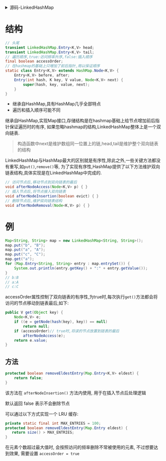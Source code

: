 <details>
<summary>源码-LinkedHashMap</summary>
<!-- TOC -->

- [结构](#结构)
- [例](#例)
    - [方法](#方法)

<!-- /TOC -->
</details>

# 结构

```Java
// 头尾
transient LinkedHashMap.Entry<K,V> head;
transient LinkedHashMap.Entry<K,V> tail;
// 遍历顺序,true:访问频率升序,false:插入顺序
final boolean accessOrder;
// 在hashmap的基础上只增加了前后指针,用以保证顺序
static class Entry<K,V> extends HashMap.Node<K,V> {
    Entry<K,V> before, after;
    Entry(int hash, K key, V value, Node<K,V> next) {
        super(hash, key, value, next);
    }
}
```

* 继承自HashMap,具有HashMap几乎全部特点
* 遍历和插入顺序可能不同

继承自HashMap,实现Map接口,存储结构是在hashmap基础上给节点增加前后指针保证遍历时的有序,
如果忽略hashmap的结构,LinkedHashMap整体上是一个双向链表.

> 构造函数中next是维护数组同一位置上的链,head,tail是维护整个双向链表的结构

LinkedHashMap与HashMap最大的区别就是有序性,除此之外,一些关键方法都没有重写,如`put()`,`remove()`等,
为了实现有序性,HashMap提供了以下方法维护双向链表结构,具体实现是在LinkedHashMap中完成的.

```Java
// 访问节点后,移动节点到双向链表的最后
void afterNodeAccess(Node<K,V> p) { }
// 插入节点后,将节点接入双向链表
void afterNodeInsertion(boolean evict) { }
// 删除节点后,维护双向链表结构
void afterNodeRemoval(Node<K,V> p) { }
```

# 例

```Java
Map<String, String> map = new LinkedHashMap<String, String>();
map.put("b", "B");
map.put("a", "A");
map.put("c", "C");
map.get("a");
for (Map.Entry<String, String> entry : map.entrySet()) {
    System.out.println(entry.getKey() + ":" + entry.getValue());
}
// b:B
// a:A
// c:C
```

accessOrder属性控制了双向链表的有序性,为true时,每次执行`get()`方法都会将访问的节点移动到链表最后,如下:

```Java
public V get(Object key) {
    Node<K,V> e;
    if ((e = getNode(hash(key), key)) == null)
        return null;
    if (accessOrder)// true时,将读的节点放置到链表的最后
        afterNodeAccess(e);
    return e.value;
}
```


## 方法

```Java
protected boolean removeEldestEntry(Map.Entry<K,V> eldest) {
    return false;
}
```

该方法在 `afterNodeInsertion()` 方法内使用, 用于在插入节点后处理逻辑

默认返回 false 表示不会删除节点

可以通过以下方式实现一个 LRU 缓存:

```Java
private static final int MAX_ENTRIES = 100;
protected boolean removeEldestEntry(Map.Entry eldest) {
   return size() > MAX_ENTRIES;
}
```

在元素个数超过最大值时, 会按照访问的频率删除不常被使用的元素, 不过想要达到效果, 需要设置 `accessOrder = true`
